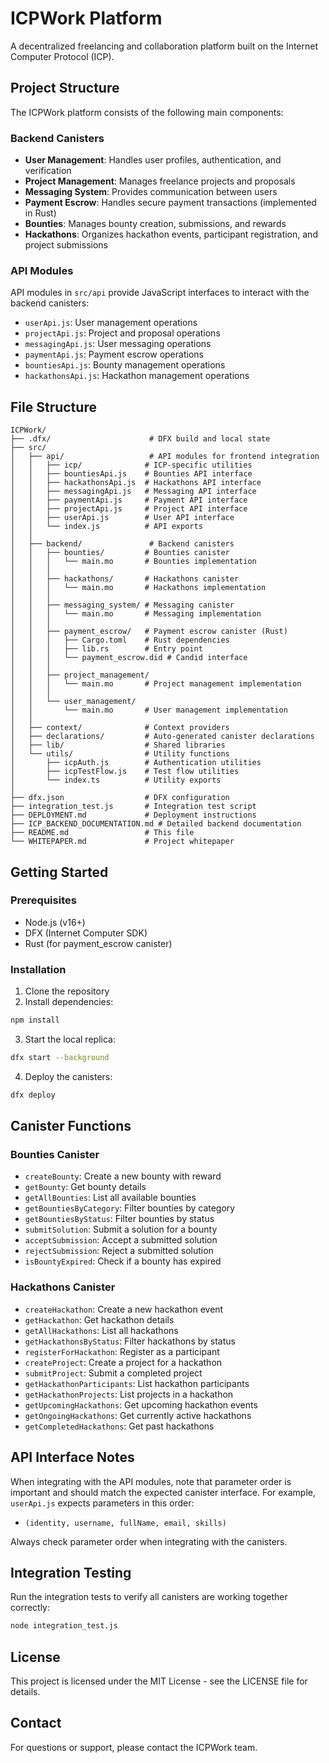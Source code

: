 # ICPWork Platform


A decentralized freelancing and collaboration platform built on the Internet Computer Protocol (ICP).


## Project Structure


The ICPWork platform consists of the following main components:


### Backend Canisters


- **User Management**: Handles user profiles, authentication, and verification
- **Project Management**: Manages freelance projects and proposals
- **Messaging System**: Provides communication between users
- **Payment Escrow**: Handles secure payment transactions (implemented in Rust)
- **Bounties**: Manages bounty creation, submissions, and rewards
- **Hackathons**: Organizes hackathon events, participant registration, and project submissions


### API Modules


API modules in `src/api` provide JavaScript interfaces to interact with the backend canisters:


- `userApi.js`: User management operations
- `projectApi.js`: Project and proposal operations
- `messagingApi.js`: User messaging operations
- `paymentApi.js`: Payment escrow operations
- `bountiesApi.js`: Bounty management operations
- `hackathonsApi.js`: Hackathon management operations


## File Structure


```
ICPWork/
├── .dfx/                      # DFX build and local state
├── src/
│   ├── api/                   # API modules for frontend integration
│   │   ├── icp/              # ICP-specific utilities
│   │   ├── bountiesApi.js    # Bounties API interface
│   │   ├── hackathonsApi.js  # Hackathons API interface
│   │   ├── messagingApi.js   # Messaging API interface
│   │   ├── paymentApi.js     # Payment API interface
│   │   ├── projectApi.js     # Project API interface
│   │   ├── userApi.js        # User API interface
│   │   └── index.js          # API exports
│   │
│   ├── backend/               # Backend canisters
│   │   ├── bounties/         # Bounties canister
│   │   │   └── main.mo       # Bounties implementation
│   │   │
│   │   ├── hackathons/       # Hackathons canister
│   │   │   └── main.mo       # Hackathons implementation
│   │   │
│   │   ├── messaging_system/ # Messaging canister
│   │   │   └── main.mo       # Messaging implementation
│   │   │
│   │   ├── payment_escrow/   # Payment escrow canister (Rust)
│   │   │   ├── Cargo.toml    # Rust dependencies
│   │   │   ├── lib.rs        # Entry point
│   │   │   └── payment_escrow.did # Candid interface
│   │   │
│   │   ├── project_management/
│   │   │   └── main.mo       # Project management implementation
│   │   │
│   │   └── user_management/
│   │       └── main.mo       # User management implementation
│   │
│   ├── context/              # Context providers
│   ├── declarations/         # Auto-generated canister declarations
│   ├── lib/                  # Shared libraries
│   └── utils/                # Utility functions
│       ├── icpAuth.js        # Authentication utilities
│       ├── icpTestFlow.js    # Test flow utilities
│       └── index.ts          # Utility exports
│
├── dfx.json                  # DFX configuration
├── integration_test.js       # Integration test script
├── DEPLOYMENT.md             # Deployment instructions
├── ICP_BACKEND_DOCUMENTATION.md # Detailed backend documentation
├── README.md                 # This file
└── WHITEPAPER.md             # Project whitepaper
```


## Getting Started


### Prerequisites


- Node.js (v16+)
- DFX (Internet Computer SDK)
- Rust (for payment_escrow canister)


### Installation


1. Clone the repository
2. Install dependencies:


```bash
npm install
```


3. Start the local replica:


```bash
dfx start --background
```


4. Deploy the canisters:


```bash
dfx deploy
```


## Canister Functions


### Bounties Canister


- `createBounty`: Create a new bounty with reward
- `getBounty`: Get bounty details
- `getAllBounties`: List all available bounties
- `getBountiesByCategory`: Filter bounties by category
- `getBountiesByStatus`: Filter bounties by status
- `submitSolution`: Submit a solution for a bounty
- `acceptSubmission`: Accept a submitted solution
- `rejectSubmission`: Reject a submitted solution
- `isBountyExpired`: Check if a bounty has expired


### Hackathons Canister


- `createHackathon`: Create a new hackathon event
- `getHackathon`: Get hackathon details
- `getAllHackathons`: List all hackathons
- `getHackathonsByStatus`: Filter hackathons by status
- `registerForHackathon`: Register as a participant
- `createProject`: Create a project for a hackathon
- `submitProject`: Submit a completed project
- `getHackathonParticipants`: List hackathon participants
- `getHackathonProjects`: List projects in a hackathon
- `getUpcomingHackathons`: Get upcoming hackathon events
- `getOngoingHackathons`: Get currently active hackathons
- `getCompletedHackathons`: Get past hackathons


## API Interface Notes


When integrating with the API modules, note that parameter order is important and should match the expected canister interface. For example, `userApi.js` expects parameters in this order:
- `(identity, username, fullName, email, skills)`

Always check parameter order when integrating with the canisters.


## Integration Testing


Run the integration tests to verify all canisters are working together correctly:


```bash
node integration_test.js
```


## License


This project is licensed under the MIT License - see the LICENSE file for details.


## Contact


For questions or support, please contact the ICPWork team.
